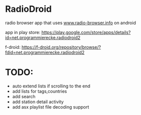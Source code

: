 RadioDroid
==========

radio browser app that uses www.radio-browser.info on android

app in play store: https://play.google.com/store/apps/details?id=net.programmierecke.radiodroid2

f-droid: https://f-droid.org/repository/browse/?fdid=net.programmierecke.radiodroid2

TODO:
=====
* auto extend lists if scrolling to the end
* add lists for tags,countries
* add search
* add station detail activity
* add asx playlist file decoding support
